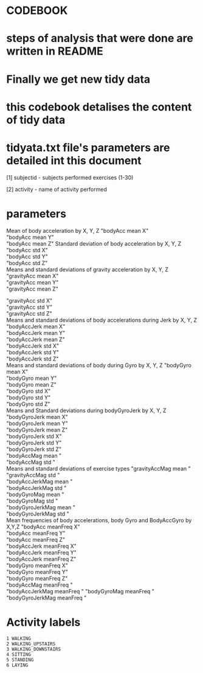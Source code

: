# CODEBOOK

# steps of analysis that were done are written in README
# Finally we get new tidy data 
# this codebook detalises the content of tidy data



# tidyata.txt  file's parameters are detailed int this document

 [1] subjectid - subjects performed exercises (1-30)
 
 [2] activity - name of activity performed
 
# parameters  

Mean of body acceleration  by X, Y, Z 
  "bodyAcc mean  X"          
  "bodyAcc mean  Y"          
  "bodyAcc mean  Z" 
Standard deviation of body acceleration by X, Y, Z
 "bodyAcc std  X"           
 "bodyAcc std  Y"           
 "bodyAcc std  Z"           
Means and standard deviations of gravity acceleration by X, Y, Z
 "gravityAcc mean  X"       
 "gravityAcc mean  Y"       
 "gravityAcc mean  Z" 
 
 "gravityAcc std  X"        
 "gravityAcc std  Y"        
 "gravityAcc std  Z"        
Means and standard deviations of body accelerations during Jerk by X, Y, Z
 "bodyAccJerk mean  X"      
 "bodyAccJerk mean  Y"      
 "bodyAccJerk mean  Z"      
 "bodyAccJerk std  X"       
 "bodyAccJerk std  Y"       
 "bodyAccJerk std  Z"       
Means and standard deviations of body  during Gyro by X, Y, Z
 "bodyGyro mean  X"         
 "bodyGyro mean  Y"         
 "bodyGyro mean  Z"         
 "bodyGyro std  X"          
 "bodyGyro std  Y"          
 "bodyGyro std  Z"   
Means and Standard deviations during  bodyGyroJerk by X, Y, Z
 "bodyGyroJerk mean  X"     
 "bodyGyroJerk mean  Y"     
 "bodyGyroJerk mean  Z"     
 "bodyGyroJerk std  X"      
 "bodyGyroJerk std  Y"      
 "bodyGyroJerk std  Z"      
 "bodyAccMag mean "         
 "bodyAccMag std "          
Means and standard deviations of exercise types
"gravityAccMag mean "      
 "gravityAccMag std "       
 "bodyAccJerkMag mean "     
 "bodyAccJerkMag std "      
 "bodyGyroMag mean "        
 "bodyGyroMag std "         
 "bodyGyroJerkMag mean "    
 "bodyGyroJerkMag std "  
 Mean frequencies of body accelerations, body Gyro and BodyAccGyro by X,Y,Z
 "bodyAcc meanFreq  X"      
 "bodyAcc meanFreq  Y"      
 "bodyAcc meanFreq  Z"      
 "bodyAccJerk meanFreq  X"  
 "bodyAccJerk meanFreq  Y"  
 "bodyAccJerk meanFreq  Z"  
 "bodyGyro meanFreq  X"     
 "bodyGyro meanFreq  Y"     
 "bodyGyro meanFreq  Z"     
 "bodyAccMag meanFreq "     
 "bodyAccJerkMag meanFreq " 
 "bodyGyroMag meanFreq "    
 "bodyGyroJerkMag meanFreq "
 
# Activity labels
    1 WALKING
    2 WALKING_UPSTAIRS
    3 WALKING_DOWNSTAIRS
    4 SITTING
    5 STANDING
    6 LAYING

